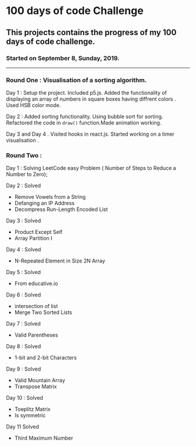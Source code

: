 # 100 days of code Challenge
## This projects contains the progress of my 100 days of code challenge.
### Started on September 8, Sunday, 2019.

---
### Round One : Visualisation of a sorting algorithm.

Day 1 : Setup the project. Included p5.js. Added the functionality of displaying an array of numbers in square boxes having diffrent colors . Used HSB color mode.

Day 2 : Added sorting functionality. Using bubble sort for sorting. Refactored the code in `draw()` function.Made animation working.     

Day 3 and Day 4 . Visited hooks in react.js. Started working on a timer visualisation . 


### Round Two : 

Day 1 : Solving LeetCode easy Problem ( Number of Steps to Reduce a Number to Zero);

Day 2 : Solved 
- Remove Vowels from a String
- Defanging an IP Address
- Decompress Run-Length Encoded List

Day 3 : Solved
- Product Except Self
-  Array Partition I

Day 4 : Solved
- N-Repeated Element in Size 2N Array

Day 5 : Solved
- From educative.io

Day 6 : Solved
- intersection of list
- Merge Two Sorted Lists

Day 7 : Solved
- Valid Parentheses

Day 8 : Solved
- 1-bit and 2-bit Characters

Day 9 : Solved
- Valid Mountain Array
- Transpose Matrix

Day 10 : Solved 
- Toeplitz Matrix
- Is symmetric

Day 11 Solved
- Third Maximum Number


